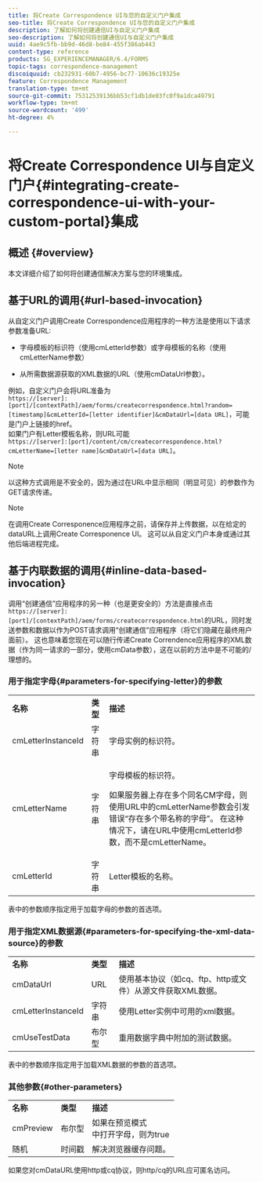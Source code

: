 ```yaml
---
title: 将Create Correspondence UI与您的自定义门户集成
seo-title: 将Create Correspondence UI与您的自定义门户集成
description: 了解如何将创建通信UI与自定义门户集成
seo-description: 了解如何将创建通信UI与自定义门户集成
uuid: 4ae9c5fb-bb9d-46d8-be84-455f386ab443
content-type: reference
products: SG_EXPERIENCEMANAGER/6.4/FORMS
topic-tags: correspondence-management
discoiquuid: cb232931-60b7-4956-bc77-10636c19325e
feature: Correspondence Management
translation-type: tm+mt
source-git-commit: 75312539136bb53cf1db1de03fc0f9a1dca49791
workflow-type: tm+mt
source-wordcount: '499'
ht-degree: 4%

---
```



# 将Create Correspondence UI与自定义门户{#integrating-create-correspondence-ui-with-your-custom-portal}集成

## 概述 {#overview}

本文详细介绍了如何将创建通信解决方案与您的环境集成。

## 基于URL的调用{#url-based-invocation}

从自定义门户调用Create Correspondence应用程序的一种方法是使用以下请求参数准备URL:

* 字母模板的标识符（使用cmLetterId参数）或字母模板的名称（使用cmLetterName参数）

* 从所需数据源获取的XML数据的URL（使用cmDataUrl参数）。

例如，自定义门户会将URL准备为\
`https://[server]:[port]/[contextPath]/aem/forms/createcorrespondence.html?random=[timestamp]&cmLetterId=[letter identifier]&cmDataUrl=[data URL]`，可能是门户上链接的href。\
如果门户有Letter模板名称，则URL可能\
`https://[server]:[port]/content/cm/createcorrespondence.html?cmLetterName=[letter name]&cmDataUrl=[data URL]`。

>[!NOTE]
>
>以这种方式调用是不安全的，因为通过在URL中显示相同（明显可见）的参数作为GET请求传递。

>[!NOTE]
>
>在调用Create Corresponence应用程序之前，请保存并上传数据，以在给定的dataURL上调用Create Corresponence UI。 这可以从自定义门户本身或通过其他后端进程完成。

## 基于内联数据的调用{#inline-data-based-invocation}

调用“创建通信”应用程序的另一种（也是更安全的）方法是直接点击`https://[server]:[port]/[contextPath]/aem/forms/createcorrespondence.html`的URL，同时发送参数和数据以作为POST请求调用“创建通信”应用程序（将它们隐藏在最终用户面前）。 这也意味着您现在可以随行传递Create Correndence应用程序的XML数据（作为同一请求的一部分，使用cmData参数），这在以前的方法中是不可能的/理想的。

### 用于指定字母{#parameters-for-specifying-letter}的参数

<table> 
 <tbody>
  <tr>
   <td><strong>名称</strong></td> 
   <td><strong>类型</strong></td> 
   <td><strong>描述</strong></td> 
  </tr>
  <tr>
   <td>cmLetterInstanceId</td> 
   <td>字符串</td> 
   <td>字母实例的标识符。</td> 
  </tr>
  <tr>
   <td>cmLetterName</td> 
   <td>字符串</td> 
   <td><p>字母模板的标识符。 </p> <p>如果服务器上存在多个同名CM字母，则使用URL中的cmLetterName参数会引发错误“存在多个带名称的字母”。 在这种情况下，请在URL中使用cmLetterId参数，而不是cmLetterName。</p> </td> 
  </tr>
  <tr>
   <td>cmLetterId</td> 
   <td>字符串</td> 
   <td>Letter模板的名称。</td> 
  </tr>
 </tbody>
</table>

表中的参数顺序指定用于加载字母的参数的首选项。

### 用于指定XML数据源{#parameters-for-specifying-the-xml-data-source}的参数

<table> 
 <tbody>
  <tr>
   <td><strong>名称</strong></td> 
   <td><strong>类型</strong></td> 
   <td><strong>描述</strong></td> 
  </tr>
  <tr>
   <td>cmDataUrl<br /> </td> 
   <td>URL</td> 
   <td>使用基本协议（如cq、ftp、http或文件）从源文件获取XML数据。<br /> </td> 
  </tr>
  <tr>
   <td>cmLetterInstanceId</td> 
   <td>字符串</td> 
   <td>使用Letter实例中可用的xml数据。</td> 
  </tr>
  <tr>
   <td>cmUseTestData</td> 
   <td>布尔型</td> 
   <td>重用数据字典中附加的测试数据。</td> 
  </tr>
 </tbody>
</table>

表中的参数顺序指定用于加载XML数据的参数的首选项。

### 其他参数{#other-parameters}

<table> 
 <tbody>
  <tr>
   <td><strong>名称</strong></td> 
   <td><strong>类型</strong></td> 
   <td><strong>描述</strong></td> 
  </tr>
  <tr>
   <td>cmPreview<br /> </td> 
   <td>布尔型</td> 
   <td>如果在预览模式<br />中打开字母，则为true </td> 
  </tr>
  <tr>
   <td>随机</td> 
   <td>时间戳</td> 
   <td>解决浏览器缓存问题。</td> 
  </tr>
 </tbody>
</table>

如果您对cmDataURL使用http或cq协议，则http/cq的URL应可匿名访问。
